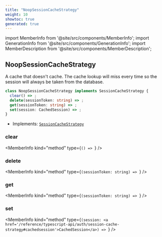 ```yaml
---
title: "NoopSessionCacheStrategy"
weight: 10
showtoc: true
generated: true
---
```

<!-- This file was generated from the Vendure source. Do not modify. Instead, re-run the "docs:build" script -->
import MemberInfo from '@site/src/components/MemberInfo';
import GenerationInfo from '@site/src/components/GenerationInfo';
import MemberDescription from '@site/src/components/MemberDescription';


## NoopSessionCacheStrategy

<GenerationInfo sourceFile="packages/core/src/config/session-cache/noop-session-cache-strategy.ts" sourceLine="10" packageName="@vendure/core" />

A cache that doesn't cache. The cache lookup will miss every time
so the session will always be taken from the database.

```ts title="Signature"
class NoopSessionCacheStrategy implements SessionCacheStrategy {
  clear() => ;
  delete(sessionToken: string) => ;
  get(sessionToken: string) => ;
  set(session: CachedSession) => ;
}
```
* Implements: <code><a href='/reference/typescript-api/auth/session-cache-strategy#sessioncachestrategy'>SessionCacheStrategy</a></code>



<div className="members-wrapper">

### clear

<MemberInfo kind="method" type={`() => `}   />


### delete

<MemberInfo kind="method" type={`(sessionToken: string) => `}   />


### get

<MemberInfo kind="method" type={`(sessionToken: string) => `}   />


### set

<MemberInfo kind="method" type={`(session: <a href='/reference/typescript-api/auth/session-cache-strategy#cachedsession'>CachedSession</a>) => `}   />




</div>
